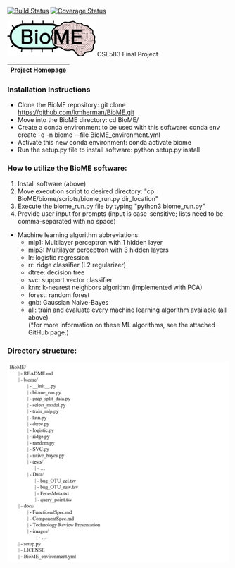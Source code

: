 [![Build Status](https://travis-ci.com/kmherman/BioME.svg?token=ohrxcRT21DKp2pFP6NqQ&branch=main)](https://travis-ci.com/kmherman/BioME) [![Coverage Status](https://coveralls.io/repos/github/kmherman/BioME/badge.svg?branch=main)](https://coveralls.io/github/kmherman/BioME?branch=main)

<img src="https://github.com/kmherman/BioME/blob/main/doc/Biomelogo.png" width="200" />
CSE583 Final Project


|[Project Homepage](https://kmherman.github.io/BioME/)|
|---| 


### Installation Instructions  
* Clone the BioME repository: git clone https://github.com/kmherman/BioME.git
* Move into the BioME directory: cd BioME/
* Create a conda environment to be used with this software: conda env create -q -n biome --file BioME_environment.yml
* Activate this new conda environment: conda activate biome
* Run the setup.py file to install software: python setup.py install
  

### How to utilize the BioME software:
1. Install software (above)
2. Move execution script to desired directory: "cp BioME/biome/scripts/biome_run.py dir_location"
3. Execute the biome_run.py file by typing "python3 biome_run.py"
4. Provide user input for prompts (input is case-sensitive; lists need to be comma-separated with no space)  
  * Machine learning algorithm abbreviations:
    * mlp1: Multilayer perceptron with 1 hidden layer
    * mlp3: Multilayer perceptron with 3 hidden layers
    * lr: logistic regression
    * rr: ridge classifier (L2 regularizer)
    * dtree: decision tree
    * svc: support vector classifier
    * knn: k-nearest neighbors algorithm (implemented with PCA)
    * forest: random forest
    * gnb: Gaussian Naive-Bayes
    * all: train and evaluate every machine learning algorithm available (all above)  
    (*for more information on these ML algorithms, see the attached GitHub page.)  

### Directory structure:
<img src="https://github.com/kmherman/BioME/blob/main/doc/images/repo_structure.PNG" width="700" />
